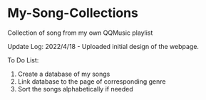 # My-Song-Collections
Collection of song from my own QQMusic playlist

Update Log:
2022/4/18 - Uploaded initial design of the webpage.

To Do List:
1. Create a database of my songs
2. Link database to the page of corresponding genre
3. Sort the songs alphabetically if needed
